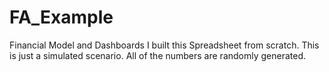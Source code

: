 # FA_Example
Financial Model and Dashboards
I built this Spreadsheet from scratch. This is just a simulated scenario. All of the numbers are randomly generated. 
